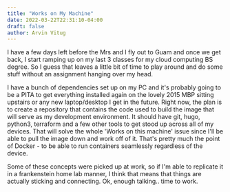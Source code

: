 ```yaml
---
title: "Works on My Machine"
date: 2022-03-22T22:31:10-04:00
draft: false
author: Arvin Vitug
---
```


I have a few days left before the Mrs and I fly out to Guam and once we get back, I start ramping up on my last 3 classes for my cloud computing BS degree. So I guess that leaves a little bit of time to play around and do some stuff without an assignment hanging over my head. 

I have a bunch of dependencies set up on my PC and it's probably going to be a PITA to get everything installed again on the lovely 2015 MBP sitting upstairs or any new laptop/desktop I get in the future. Right now, the plan is to create a repository that contains the code used to build the image that will serve as my development environment. It should have git, hugo, python3, terraform and a few other tools to get stood up across all of my devices. That will solve the whole 'Works on this machine' issue since I'll be able to pull the image down and work off of it. That's pretty much the point of Docker - to be able to run containers seamlessly regardless of the device. 

Some of these concepts were picked up at work, so if I'm able to replicate it in a frankenstein home lab manner, I think that means that things are actually sticking and connecting. Ok, enough talking.. time to work.
